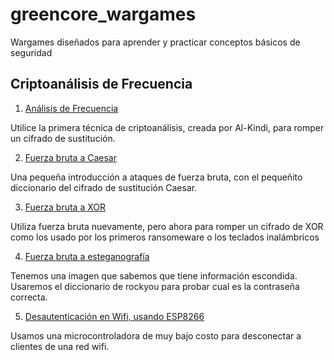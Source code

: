 # greencore_wargames
Wargames diseñados para aprender y practicar conceptos básicos de seguridad

## Criptoanálisis de Frecuencia

1. [Análisis de Frecuencia](https://github.com/fede2cr/greencore_wargames/tree/master/tutoriales/ataque_frecuencia)

Utilice la primera técnica de criptoanálisis, creada por Al-Kindi, para romper un cifrado de sustitución.

2. [Fuerza bruta a Caesar](https://github.com/fede2cr/greencore_wargames/tree/master/tutoriales/fuerza_bruta_caesar)

Una pequeña introducción a ataques de fuerza bruta, con el pequeñito diccionario del cifrado de sustitución Caesar.

3. [Fuerza bruta a XOR](https://github.com/fede2cr/greencore_wargames/tree/master/tutoriales/fuerza_bruta_XOR)

Utiliza fuerza bruta nuevamente, pero ahora para romper un cifrado de XOR como los usado por los primeros ransomeware o los teclados inalámbricos

4. [Fuerza bruta a esteganografía](https://github.com/fede2cr/greencore_wargames/tree/master/tutoriales/fuerza_bruta_esteganografia)

Tenemos una imagen que sabemos que tiene información escondida. Usaremos el diccionario de rockyou para probar cual es la contraseña correcta.

5. [Desautenticación en Wifi, usando ESP8266](https://github.com/fede2cr/greencore_wargames/tree/master/tutoriales/esp8266_wifi_deauth)

Usamos una microcontroladora de muy bajo costo para desconectar a clientes de una red wifi.

